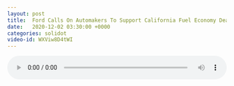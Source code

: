 ```yaml
---
layout: post
title:  Ford Calls On Automakers To Support California Fuel Economy Deal
date:   2020-12-02 03:30:00 +0000
categories: solidot
video-id: WXViw8D4tWI
---
```


<audio src="/assets/8b9294eb7bcc502497e4f4132e04dc79.mp3" style="width: 100%;" controls></audio>

